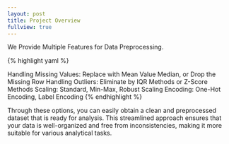 ```yaml
---
layout: post
title: Project Overview
fullview: true
---
```


We Provide Multiple Features for Data Preprocessing.

{% highlight yaml %}

  Handling Missing Values: Replace with Mean Value Median, or Drop the Missing Row
  Handling Outliers: Eliminate by IQR Methods or Z-Score Methods
  Scaling: Standard, Min-Max, Robust Scaling
  Encoding: One-Hot Encoding, Label Encoding 
{% endhighlight %}


Through these options, you can easily obtain a clean and preprocessed dataset that is ready for analysis. This streamlined approach ensures that your data is well-organized and free from inconsistencies, making it more suitable for various analytical tasks.



